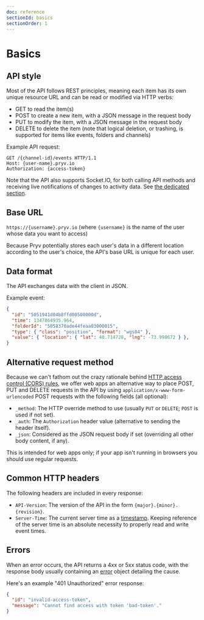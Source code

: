 ```yaml
---
doc: reference
sectionId: basics
sectionOrder: 1
---
```


# Basics


## API style

Most of the API follows REST principles, meaning each item has its own unique resource URL and can be read or modified via HTTP verbs:

- GET to read the item(s)
- POST to create a new item, with a JSON message in the request body
- PUT to modify the item, with a JSON message in the request body
- DELETE to delete the item (note that logical deletion, or trashing, is supported for items like events, folders and channels)

Example API request:
```http
GET /{channel-id}/events HTTP/1.1
Host: {user-name}.pryv.io
Authorization: {access-token}
```

Note that the API also supports Socket.IO, for both calling API methods and receiving live notifications of changes to activity data. See [the dedicated section](#socketio).


## Base URL

`https://{username}.pryv.io` (where `{username}` is the name of the user whose data you want to access)

Because Pryv potentially stores each user's data in a different location according to the user's choice, the API's base URL is unique for each user.


## Data format

The API exchanges data with the client in JSON.

Example event:
```json
{
  "id": "5051941d04b8ffd00500000d",
  "time": 1347864935.964,
  "folderId": "5058370ade44feaa03000015",
  "type": { "class": "position", "format": "wgs84" },
  "value": { "location": { "lat": 40.714728, "lng": -73.998672 } },
}
```

## Alternative request method

Because we can't fathom out the crazy rationale behind [HTTP access control (CORS) rules](https://developer.mozilla.org/en-US/docs/HTTP/Access_control_CORS), we offer web apps an alternative way to place POST, PUT and DELETE requests in the API by using `application/x-www-form-urlencoded` POST requests with the following fields (all optional):

- `_method`: The HTTP override method to use (usually `PUT` or `DELETE`; `POST` is used if not set).
- `_auth`: The `Authorization` header value (alternative to sending the header itself).
- `_json`: Considered as the JSON request body if set (overriding all other body content, if any).

This is intended for web apps only; if your app isn't running in browsers you should use regular requests.


## Common HTTP headers

The following headers are included in every response:

- `API-Version`: The version of the API in the form `{major}.{minor}.{revision}`.
- `Server-Time`: The current server time as a [timestamp](#data-structure-timestamp). Keeping reference of the server time is an absolute necessity to properly read and write event times.

## Errors

When an error occurs, the API returns a 4xx or 5xx status code, with the response body usually containing an [error](#data-structure-error) object detailing the cause.

Here's an example "401 Unauthorized" error response:
```json
{
  "id": "invalid-access-token",
  "message": "Cannot find access with token 'bad-token'."
}
```
